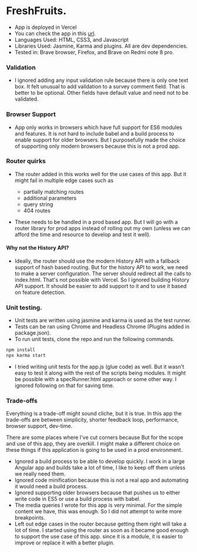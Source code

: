 # FreshFruits.

- App is deployed in Vercel
- You can check the app in this [url](https://survey-app-ecru.vercel.app/).
- Languages Used: HTML, CSS3, and Javascript
- Libraries Used: Jasmine, Karma and plugins. All are dev dependencies.
- Tested in: Brave browser, Firefox, and Brave on Redmi note 8 pro.

### Validation
- I ignored adding any input validation rule because there is only one text box. It felt unusual to add validation to a survey comment field. That is better to be optional. Other fields have default value and need not to be validated.

### Browser Support
- App only works in browsers which have full support for ES6 modules and features. It is not hard to include babel and a build process to enable support for older browsers. But I purposefully made the choice of supporting only modern browsers because this is not a prod app.

### Router quirks
- The router added in this works well for the use cases of this app. But it might fail in multiple edge cases such as
    - partially matching routes
    - additional parameters
    - query string
    - 404 routes
    
- These needs to be handled in a prod based app. But I will go with a router library for prod apps instead of rolling out my own (unless we can afford the time and resource to develop and test it well).
#### Why not the History API?
- Ideally, the router should use the modern History API with a fallback support of hash based routing. But for the history API to work, we need to make a server configuration. The server should redirect all the calls to index.html. That's not possible with Vercel. So I ignored building History API support. It should be easier to add support to it and to use it based on feature detection.

### Unit testing.
- Unit tests are written using jasmine and karma is used as the test runner.
- Tests can be ran using Chrome and Headless Chrome (Plugins added in package.json).
- To run unit tests, clone the repo and run the following commands.
```bash
npm install
npx karma start
```
- I tried writing unit tests for the app.js (glue code) as well. But it wasn't easy to test it along with the rest of the scripts being modules. It might be possible with a specRunner.html approach or some other way. I ignored following on that for saving time.

### Trade-offs

Everything is a trade-off might sound cliche, but it is true. In this app the trade-offs are between simplicity, shorter feedback loop, performance, browser support, dev-time.

There are some places where I've cut corners because But for the scope and use of this app, they are overkill. I might make a different choice on these things if this application is going to be used in a prod environment.

- Ignored a build process to be able to develop quickly. I work in a large Angular app and builds take a lot of time, I like to keep off them unless we really need them.
- Ignored code minification because this is not a real app and automating it would need a build process.
- Ignored supporting older browsers because that pushes us to either write code in ES5 or use a build process with babel.
- The media queries I wrote for this app is very minimal. For the simple content we have, this was enough. So I did not attempt to write more breakpoints.
- Left out edge cases in the router because getting them right will take a lot of time. I started using the router as soon as it became good enough to support the use case of this app. since it is a module, it is easier to improve or replace it with a better plugin.
